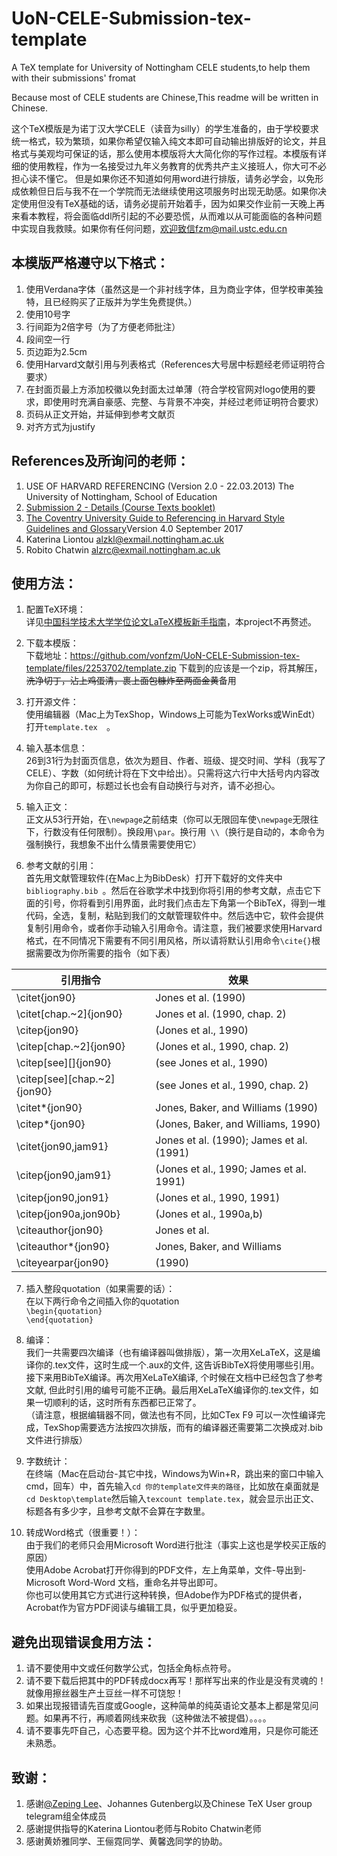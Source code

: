# UoN-CELE-Submission-tex-template
A TeX template for University of Nottingham CELE students,to help them with their submissions' fromat  
  
Because most of CELE students are Chinese,This readme will be written in Chinese. 
  
这个TeX模版是为诺丁汉大学CELE（读音为silly）的学生准备的，由于学校要求统一格式，较为繁琐，如果你希望仅输入纯文本即可自动输出排版好的论文，并且格式与美观均可保证的话，那么使用本模版将大大简化你的写作过程。本模版有详细的使用教程，作为一名接受过九年义务教育的优秀共产主义接班人，你大可不必担心读不懂它。 但是如果你还不知道如何用word进行排版，请务必学会，以免形成依赖但日后与我不在一个学院而无法继续使用这项服务时出现无助感。如果你决定使用但没有TeX基础的话，请务必提前开始着手，因为如果交作业前一天晚上再来看本教程，将会面临ddl所引起的不必要恐慌，从而难以从可能面临的各种问题中实现自我救赎。如果你有任何问题，欢迎致信fzm@mail.ustc.edu.cn
  
本模版严格遵守以下格式：  
-----------------
1. 使用Verdana字体（虽然这是一个非衬线字体，且为商业字体，但学校审美独特，且已经购买了正版并为学生免费提供。）  
2. 使用10号字  
3. 行间距为2倍字号（为了方便老师批注）  
4. 段间空一行  
5. 页边距为2.5cm  
6. 使用Harvard文献引用与列表格式（References大号居中标题经老师证明符合要求）
7. 在封面页最上方添加校徽以免封面太过单薄（符合学校官网对logo使用的要求，即使用时充满自豪感、完整、与背景不冲突，并经过老师证明符合要求）
8. 页码从正文开始，并延伸到参考文献页
9. 对齐方式为justify
  
References及所询问的老师：
---------------
1. USE OF HARVARD REFERENCING (Version 2.0 - 22.03.2013)  The University of Nottingham, School of Education
2. [Submission 2 - Details (Course Texts booklet)](http://moodle.nottingham.ac.uk/pluginfile.php/4542903/mod_folder/content/0/Submission%202%20-%20Details%20%28Course%20Texts%20booklet%29.docx?forcedownload=1)   
3. [The Coventry University Guide to Referencing in Harvard Style Guidelines and Glossary](https://www.coventry.ac.uk/Documents/Lanchester%20Library/Guide%20to%20Referencing%20in%20Harvard%20Style%20Version%204.0%20September%202017.pdf)Version 4.0 September 2017
4. Katerina Liontou <alzkl@exmail.nottingham.ac.uk>
5. Robito Chatwin <alzrc@exmail.nottingham.ac.uk>

使用方法：
-------
1. 配置TeX环境：  
详见[中国科学技术大学学位论文LaTeX模板新手指南](https://github.com/ustctug/ustcthesis/wiki/%E6%96%B0%E6%89%8B%E6%8C%87%E5%8D%97)，本project不再赘述。

2. 下载本模版：  
下载地址：https://github.com/vonfzm/UoN-CELE-Submission-tex-template/files/2253702/template.zip
下载到的应该是一个zip，将其解压，~~洗净切丁，沾上鸡蛋清，裹上面包糠炸至两面金黄~~备用  

3. 打开源文件：  
使用编辑器（Mac上为TexShop，Windows上可能为TexWorks或WinEdt）打开`template.tex  `。  

4. 输入基本信息：  
26到31行为封面页信息，依次为题目、作者、班级、提交时间、学科（我写了CELE）、字数（如何统计将在下文中给出）。只需将这六行中大括号内内容改为你自己的即可，标题过长也会有自动换行与对齐，请不必担心。  

5. 输入正文：  
正文从53行开始，在`\newpage`之前结束（你可以无限回车使`\newpage`无限往下，行数没有任何限制）。换段用`\par`。换行用` \\`（换行是自动的，本命令为强制换行，我想象不出什么情景需要使用它）     

6. 参考文献的引用：  
首先用文献管理软件(在Mac上为BibDesk）打开下载好的文件夹中`bibliography.bib `。然后在谷歌学术中找到你将引用的参考文献，点击它下面的引号，你将看到引用界面，此时我们点击左下角第一个BibTeX，得到一堆代码，全选，复制，粘贴到我们的文献管理软件中。然后选中它，软件会提供复制引用命令，或者你手动输入引用命令。请注意，我们被要求使用Harvard格式，在不同情况下需要有不同引用风格，所以请将默认引用命令`\cite{}`根据需要改为你所需要的指令（如下表） 

| 引用指令       |           效果 |
| ------------- | ------------- |
| \citet{jon90}  |Jones et al. (1990)  |
| \citet[chap.~2]{jon90}  | Jones et al. (1990, chap. 2)  |
| \citep{jon90}  | (Jones et al., 1990)  |
| \citep[chap.~2]{jon90}  | (Jones et al., 1990, chap. 2)  |
| \citep[see][]{jon90}  | (see Jones et al., 1990)  |
| \citep[see][chap.~2]{jon90}  | (see Jones et al., 1990, chap. 2)  |
| \citet*{jon90}  | Jones, Baker, and Williams (1990)  |
| \citep*{jon90}  | (Jones, Baker, and Williams, 1990)  |
| \citet{jon90,jam91}  | Jones et al. (1990); James et al. (1991)  |
| \citep{jon90,jam91}  | (Jones et al., 1990; James et al. 1991)  |
| \citep{jon90,jon91}  | (Jones et al., 1990, 1991) |
| \citep{jon90a,jon90b}  | (Jones et al., 1990a,b)  |
| \citeauthor{jon90}  | Jones et al.  |
| \citeauthor*{jon90}  | Jones, Baker, and Williams  |
| \citeyearpar{jon90}  | (1990)  |
  
7. 插入整段quotation（如果需要的话）：  
在以下两行命令之间插入你的quotation  
`\begin{quotation}`   
`\end{quotation}`    

8. 编译：  
我们一共需要四次编译（也有编译器叫做排版），第一次用XeLaTeX，这是编译你的.tex文件，这时生成一个.aux的文件, 这告诉BibTeX将使用哪些引用。接下来用BibTeX编译。再次用XeLaTeX编译, 个时候在文档中已经包含了参考文献, 但此时引用的编号可能不正确。最后用XeLaTeX编译你的.tex文件，如果一切顺利的话，这时所有东西都已正常了。  
（请注意，根据编辑器不同，做法也有不同，比如CTex F9 可以一次性编译完成，TexShop需要选方法按四次排版，而有的编译器还需要第二次换成对.bib文件进行排版）
9. 字数统计：  
在终端（Mac在启动台-其它中找，Windows为Win+R，跳出来的窗口中输入cmd，回车）中，首先输入`cd 你的template文件夹的路径`，比如放在桌面就是`cd Desktop\template`然后输入`texcount template.tex`，就会显示出正文、标题各有多少字，且参考文献不会算在字数里。  
10. 转成Word格式（很重要！）：  
由于我们的老师只会用Microsoft Word进行批注（事实上这也是学校买正版的原因）  
使用Adobe Acrobat打开你得到的PDF文件，左上角菜单，文件-导出到-Microsoft Word-Word 文档，重命名并导出即可。  
你也可以使用其它方式进行这种转换，但Adobe作为PDF格式的提供者，Acrobat作为官方PDF阅读与编辑工具，似乎更加稳妥。  
  
避免出现错误食用方法：
--------
1. 请不要使用中文或任何数学公式，包括全角标点符号。  
2. 请不要下载后把其中的PDF转成docx再写！那样写出来的作业是没有灵魂的！就像用擦丝器生产土豆丝一样不可饶恕！  
3. 如果出现报错请先百度或Google，这种简单的纯英语论文基本上都是常见问题。如果再不行，再顺着网线来砍我（这种做法不被提倡）。。。。   
4. 请不要事先吓自己，心态要平稳。因为这个并不比word难用，只是你可能还未熟悉。  

致谢：
----
1. 感谢[@Zeping Lee](https://github.com/zepinglee)、Johannes Gutenberg以及Chinese TeX User group telegram组全体成员  
2. 感谢提供指导的Katerina Liontou老师与Robito Chatwin老师  
3. 感谢黄娇雅同学、王俪霓同学、黄馨逸同学的协助。
